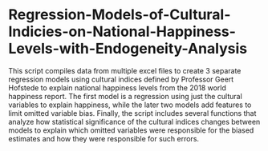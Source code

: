# Regression-Models-of-Cultural-Indicies-on-National-Happiness-Levels-with-Endogeneity-Analysis
This script compiles data from multiple excel files to create 3 separate regression models using cultural indices defined by Professor Geert Hofstede to explain national happiness levels from the 2018 world happiness report. The first model is a regression using just the cultural variables to explain happiness, while the later two models add features to limit omitted variable bias. Finally, the script includes several functions that analyze how statistical significance of the cultural indices changes between models to explain which omitted variables were responsible for the biased estimates and how they were responsible for such errors.

